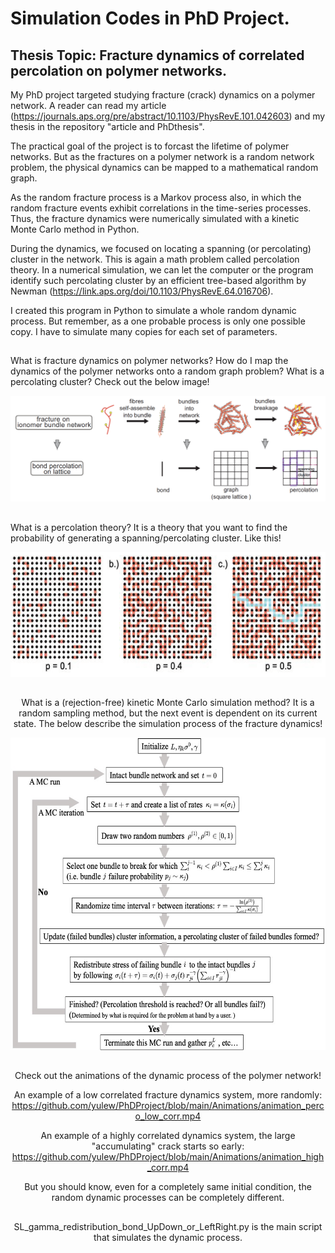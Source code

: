 # Simulation Codes in PhD Project.
## Thesis Topic: Fracture dynamics of correlated percolation on polymer networks.

My PhD project targeted studying fracture (crack) dynamics on a polymer network. A reader can read my article (https://journals.aps.org/pre/abstract/10.1103/PhysRevE.101.042603) and my thesis in the repository "article and PhDthesis".

The practical goal of the project is to forcast the lifetime of polymer networks. But as the fractures on a polymer network is a random network problem, the physical dynamics can be mapped to a mathematical random graph.


As the random fracture process is a Markov process also, in which the random fracture events exhibit correlations in the time-series processes. Thus, the fracture dynamics were numerically simulated with a kinetic Monte Carlo method in Python.

During the dynamics, we focused on locating a spanning (or percolating) cluster in the network. This is again a math problem called percolation theory. In a numerical simulation, we can let the computer or the program identify such percolating cluster by an efficient tree-based algorithm by Newman (https://link.aps.org/doi/10.1103/PhysRevE.64.016706). 

I created this program in Python to simulate a whole random dynamic process. But remember, as a one probable process is only one possible copy. I have to simulate many copies for each set of parameters.

##

What is fracture dynamics on polymer networks? How do I map the dynamics of the polymer networks onto a random graph problem? What is a percolating cluster? Check out the below image!

![image](https://github.com/yulew/PhDProject/blob/main/imgs/Maping.png)

##
What is a percolation theory? It is a theory that you want to find the probability of generating a spanning/percolating cluster. Like this!
<div align=center><img width="550" height="200" src="https://github.com/yulew/PhDProject/blob/main/imgs/percolation.png">


##
What is a (rejection-free) kinetic Monte Carlo simulation method? It is a random sampling method, but the next event is dependent on its current state. The below describe the simulation process of the fracture dynamics!
<div align=center><img width="550" height="500" src="https://github.com/yulew/PhDProject/blob/main/imgs/Monte_Carlo.png">

##
Check out the animations of the dynamic process of the polymer network!

An example of a low correlated fracture dynamics system, more randomly: https://github.com/yulew/PhDProject/blob/main/Animations/animation_perco_low_corr.mp4

An example of a highly correlated dynamics system, the large "accumulating" crack starts so early: 
https://github.com/yulew/PhDProject/blob/main/Animations/animation_high_corr.mp4

But you should know, even for a completely same initial condition, the random dynamic processes can be completely different.


##

SL_gamma_redistribution_bond_UpDown_or_LeftRight.py is the main script that simulates the dynamic process.

